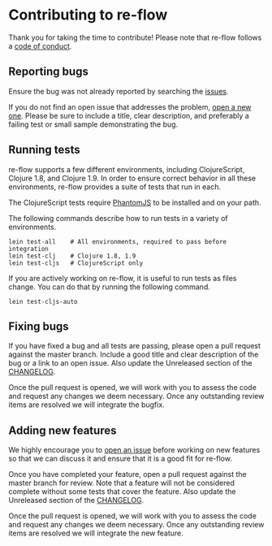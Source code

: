 # Contributing to re-flow

Thank you for taking the time to contribute! Please note that re-flow follows a
[code of conduct](CODE_OF_CONDUCT.md).


## Reporting bugs

Ensure the bug was not already reported by searching the
[issues](https://github.com/Guaranteed-Rate/re-flow/issues).

If you do not find an open issue that addresses the problem,
[open a new one](https://github.com/Guaranteed-Rate/re-flow/issues/new).
Please be sure to include a title, clear description, and preferably a failing
test or small sample demonstrating the bug.


## Running tests

re-flow supports a few different environments, including ClojureScript, Clojure
1.8, and Clojure 1.9. In order to ensure correct behavior in all these
environments, re-flow provides a suite of tests that run in each.

The ClojureScript tests require [PhantomJS](http://phantomjs.org) to be
installed and on your path.

The following commands describe how to run tests in a variety of environments.

```
lein test-all    # All environments, required to pass before integration
lein test-clj    # Clojure 1.8, 1.9
lein test-cljs   # ClojureScript only
```

If you are actively working on re-flow, it is useful to run tests as files
change. You can do that by running the following command.

```
lein test-cljs-auto
```


## Fixing bugs

If you have fixed a bug and all tests are passing, please open a pull request
against the master branch. Include a good title and clear description of the
bug or a link to an open issue. Also update the Unreleased section of the
[CHANGELOG](CHANGELOG.md).

Once the pull request is opened, we will work with you to assess the code and
request any changes we deem necessary. Once any outstanding review items are
resolved we will integrate the bugfix.


## Adding new features

We highly encourage you to
[open an issue](https://github.com/Guaranteed-Rate/re-flow/issues/new) before
working on new features so that we can discuss it and ensure that it is a good
fit for re-flow.

Once you have completed your feature, open a pull request against the master
branch for review. Note that a feature will not be considered complete without
some tests that cover the feature. Also update the Unreleased section of the
[CHANGELOG](CHANGELOG.md).

Once the pull request is opened, we will work with you to assess the code and
request any changes we deem necessary. Once any outstanding review items are
resolved we will integrate the new feature.
